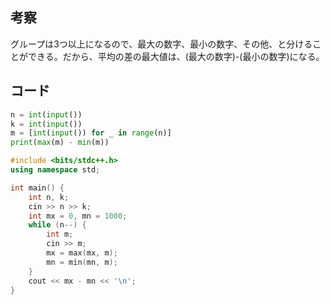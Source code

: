 ## 考察

グループは3つ以上になるので、最大の数字、最小の数字、その他、と分けることができる。だから、平均の差の最大値は、(最大の数字)-(最小の数字)になる。

## コード

``` py
n = int(input())
k = int(input())
m = [int(input()) for _ in range(n)]
print(max(m) - min(m))
```

``` cpp
#include <bits/stdc++.h>
using namespace std;

int main() {
	int n, k;
	cin >> n >> k;
	int mx = 0, mn = 1000;
	while (n--) {
		int m;
		cin >> m;
		mx = max(mx, m);
		mn = min(mn, m);
	}
	cout << mx - mn << '\n';
}
```